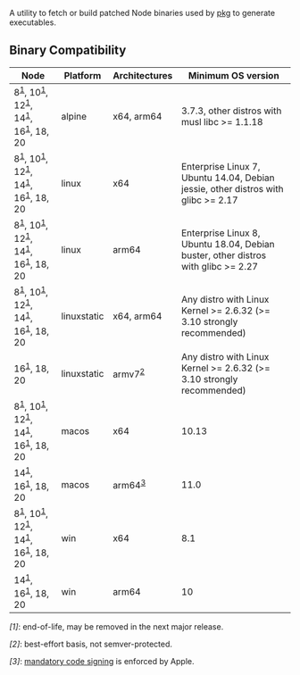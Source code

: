 A utility to fetch or build patched Node binaries used by [pkg](https://github.com/sunjingyun/pkg) to generate executables.

## Binary Compatibility

| Node                                                                                                                          | Platform    | Architectures             | Minimum OS version                                                                |
| ----------------------------------------------------------------------------------------------------------------------------- | ----------- | ------------------------- | --------------------------------------------------------------------------------- |
| 8<sup>[1](#fn1)</sup>, 10<sup>[1](#fn1)</sup>, 12<sup>[1](#fn1)</sup>, 14<sup>[1](#fn1)</sup>, 16<sup>[1](#fn1)</sup>, 18, 20 | alpine      | x64, arm64                | 3.7.3, other distros with musl libc >= 1.1.18                                     |
| 8<sup>[1](#fn1)</sup>, 10<sup>[1](#fn1)</sup>, 12<sup>[1](#fn1)</sup>, 14<sup>[1](#fn1)</sup>, 16<sup>[1](#fn1)</sup>, 18, 20 | linux       | x64                       | Enterprise Linux 7, Ubuntu 14.04, Debian jessie, other distros with glibc >= 2.17 |
| 8<sup>[1](#fn1)</sup>, 10<sup>[1](#fn1)</sup>, 12<sup>[1](#fn1)</sup>, 14<sup>[1](#fn1)</sup>, 16<sup>[1](#fn1)</sup>, 18, 20 | linux       | arm64                     | Enterprise Linux 8, Ubuntu 18.04, Debian buster, other distros with glibc >= 2.27 |
| 8<sup>[1](#fn1)</sup>, 10<sup>[1](#fn1)</sup>, 12<sup>[1](#fn1)</sup>, 14<sup>[1](#fn1)</sup>, 16<sup>[1](#fn1)</sup>, 18, 20 | linuxstatic | x64, arm64                | Any distro with Linux Kernel >= 2.6.32 (>= 3.10 strongly recommended)             |
| 16<sup>[1](#fn1)</sup>, 18, 20                                                                                                | linuxstatic | armv7<sup>[2](#fn2)</sup> | Any distro with Linux Kernel >= 2.6.32 (>= 3.10 strongly recommended)             |
| 8<sup>[1](#fn1)</sup>, 10<sup>[1](#fn1)</sup>, 12<sup>[1](#fn1)</sup>, 14<sup>[1](#fn1)</sup>, 16<sup>[1](#fn1)</sup>, 18, 20 | macos       | x64                       | 10.13                                                                             |
| 14<sup>[1](#fn1)</sup>, 16<sup>[1](#fn1)</sup>, 18, 20                                                                        | macos       | arm64<sup>[3](#fn3)</sup> | 11.0                                                                              |
| 8<sup>[1](#fn1)</sup>, 10<sup>[1](#fn1)</sup>, 12<sup>[1](#fn1)</sup>, 14<sup>[1](#fn1)</sup>, 16<sup>[1](#fn1)</sup>, 18, 20 | win         | x64                       | 8.1                                                                               |
| 14<sup>[1](#fn1)</sup>, 16<sup>[1](#fn1)</sup>, 18, 20                                                                        | win         | arm64                     | 10                                                                                |

<em id="fn1">[1]</em>: end-of-life, may be removed in the next major release.

<em id="fn2">[2]</em>: best-effort basis, not semver-protected.

<em id="fn3">[3]</em>: [mandatory code signing](https://developer.apple.com/documentation/macos-release-notes/macos-big-sur-11_0_1-universal-apps-release-notes) is enforced by Apple.
